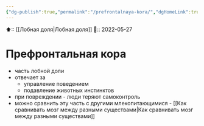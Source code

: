 ```yaml
---
{"dg-publish":true,"permalink":"/prefrontalnaya-kora/","dgHomeLink":true,"dgPassFrontmatter":false}
---
```



⬆:: [[Лобная доля|Лобная доля]]
📅:: 2022-05-27

# Префронтальная кора
- часть лобной доли
- отвечает за
	- управление поведением
	- подавление животных инстинктов
- при повреждении - люди теряют самоконтроль
- можно сравнить эту часть с другими млекопитающимися - [[Как сравнивать мозг между разными существами|Как сравнивать мозг между разными существами]]